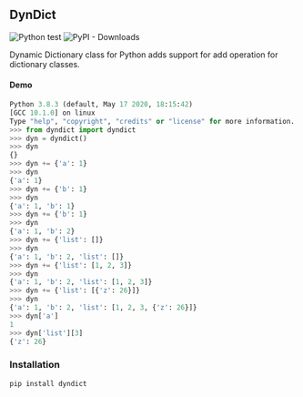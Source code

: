 ## DynDict

![Python test](https://github.com/hillcrestpaul0719/dyndict/workflows/Python%20test/badge.svg)
![PyPI - Downloads](https://img.shields.io/pypi/dm/dyndict)

Dynamic Dictionary class for Python adds support for add operation for dictionary classes.

#### Demo

```python
Python 3.8.3 (default, May 17 2020, 18:15:42) 
[GCC 10.1.0] on linux
Type "help", "copyright", "credits" or "license" for more information.
>>> from dyndict import dyndict
>>> dyn = dyndict()
>>> dyn
{}
>>> dyn += {'a': 1}
>>> dyn
{'a': 1}
>>> dyn += {'b': 1}
>>> dyn
{'a': 1, 'b': 1}
>>> dyn += {'b': 1}
>>> dyn
{'a': 1, 'b': 2}
>>> dyn += {'list': []}
>>> dyn
{'a': 1, 'b': 2, 'list': []}
>>> dyn += {'list': [1, 2, 3]}
>>> dyn
{'a': 1, 'b': 2, 'list': [1, 2, 3]}
>>> dyn += {'list': [{'z': 26}]}
>>> dyn
{'a': 1, 'b': 2, 'list': [1, 2, 3, {'z': 26}]}
>>> dyn['a']
1
>>> dyn['list'][3]
{'z': 26}
```

### Installation

```bash
pip install dyndict
```
